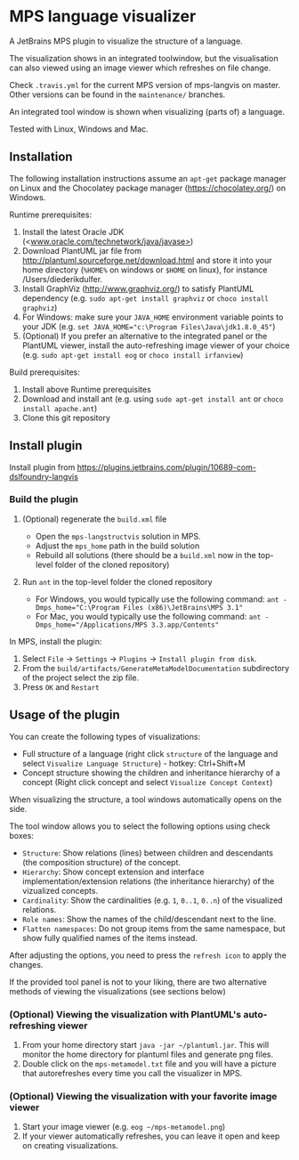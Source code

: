 # MPS language visualizer

A JetBrains MPS plugin to visualize the structure of a language.

The visualization shows in an integrated toolwindow, but the visualisation can also viewed using an image viewer which refreshes on file change.

Check `.travis.yml` for the current MPS version of mps-langvis on master. Other versions can be found in the `maintenance/` branches.

An integrated tool window is shown when visualizing (parts of) a language.

Tested with Linux, Windows and Mac.

## Installation

The following installation instructions assume an `apt-get` package manager on Linux and the Chocolatey package manager (<https://chocolatey.org/>) on Windows.

Runtime prerequisites:

1. Install the latest Oracle JDK (<www.oracle.com/technetwork/java/javase>)
2. Download PlantUML jar file from <http://plantuml.sourceforge.net/download.html> and store it into your home directory (`%HOME%` on windows or `$HOME` on linux), for instance /Users/diederikdulfer.
3. Install GraphViz (<http://www.graphviz.org/>) to satisfy PlantUML dependency (e.g. ```sudo apt-get install graphviz``` or ```choco install graphviz```)
4. For Windows: make sure your ```JAVA_HOME``` environment variable points to your JDK (e.g. ```set JAVA_HOME="c:\Program Files\Java\jdk1.8.0_45"```)
5. (Optional) If you prefer an alternative to the integrated panel or the PlantUML viewer, install the auto-refreshing image viewer of your choice (e.g. ```sudo apt-get install eog``` or ```choco install irfanview```)

Build prerequisites:

1. Install above Runtime prerequisites
2. Download and install ant (e.g. using ```sudo apt-get install ant``` or ```choco install apache.ant```)
3. Clone this git repository

## Install plugin
Install plugin from https://plugins.jetbrains.com/plugin/10689-com-dslfoundry-langvis

### Build the plugin

1. (Optional) regenerate the `build.xml` file

   * Open the `mps-langstructvis` solution in MPS.
   * Adjust the `mps_home` path in the build solution
   * Rebuild all solutions (there should be a `build.xml` now in the top-level folder of the cloned repository)

2. Run ```ant``` in the top-level folder the cloned repository

   * For Windows, you would typically use the following command: `ant -Dmps_home="C:\Program Files (x86)\JetBrains\MPS 3.1"`
   * For Mac, you would typically use the following command: `ant -Dmps_home="/Applications/MPS 3.3.app/Contents"`

In MPS, install the plugin:

1. Select `File` -> `Settings` -> `Plugins` -> `Install plugin from disk`.
2. From the `build/artifacts/GenerateMetaModelDocumentation` subdirectory of the project select the zip file.
3. Press `OK` and `Restart`

## Usage of the plugin

You can create the following types of visualizations:

* Full structure of a language (right click `structure` of the language and select `Visualize Language Structure`) - hotkey: Ctrl+Shift+M
* Concept structure showing the children and inheritance hierarchy of a concept (Right click concept and select `Visualize Concept Context`)

When visualizing the structure, a tool windows automatically opens on the side.

The tool window allows you to select the following options using check boxes:

* `Structure`: Show relations (lines) between children and descendants (the composition structure) of the concept.
* `Hierarchy`: Show concept extension and interface implementation/extension relations (the inheritance hierarchy) of the vizualized concepts.
* `Cardinality`: Show the cardinalities (e.g. `1`, `0..1`, `0..n`) of the visualized relations.
* `Role names`: Show the names of the child/descendant next to the line.
* `Flatten namespaces`: Do not group items from the same namespace, but show fully qualified names of the items instead.

After adjusting the options, you need to press the `refresh icon` to apply the changes.

If the provided tool panel is not to your liking, there are two alternative methods of viewing the visualizations (see sections below)

### (Optional) Viewing the visualization with PlantUML's auto-refreshing viewer

1. From your home directory start `java -jar ~/plantuml.jar`. This will monitor the home directory for plantuml files and generate png files.
2. Double click on the `mps-metamodel.txt` file and you will have a picture that autorefreshes every time you call the visualizer in MPS.

### (Optional) Viewing the visualization with your favorite image viewer

1. Start your image viewer (e.g. `eog ~/mps-metamodel.png`)
2. If your viewer automatically refreshes, you can leave it open and keep on creating visualizations.
